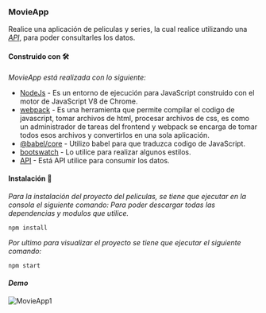 ### MovieApp

Realice una aplicación de peliculas y series, la cual realice utilizando una *[API](https://www.omdbapi.com/)*, para poder consultarles los datos. 

#### Construido con 🛠️

  _MovieApp está realizada con lo siguiente:_

* [NodeJs](https://nodejs.org/es/) - Es un entorno de ejecución para JavaScript construido con el motor de JavaScript V8 de Chrome.
* [webpack](https://webpack.js.org/) - Es una herramienta que permite compilar el codigo de javascript, tomar archivos de html, procesar archivos de css, es como
un administrador de tareas del frontend y webpack se encarga de tomar todos esos archivos y convertirlos en una sola aplicación.
* [@babel/core](https://babeljs.io/docs/en/babel-core) - Utilizo babel para que traduzca codigo de JavaScript.
* [bootswatch](https://bootswatch.com/) - Lo utilice para realizar algunos estilos.
* [API](http://www.omdbapi.com/) - Está API utilice para consumir los datos.

#### Instalación 🔧

_Para la instalación del proyecto del peliculas, se tiene que ejecutar en la consola el siguiente comando: Para poder descargar
todas las dependencias y modulos que utilice._ 
```
npm install
```

_Por ultimo para visualizar el proyecto se tiene que ejecutar el siguiente comando:_
```
npm start
```

#### _Demo_
![MovieApp1](https://user-images.githubusercontent.com/54491030/86402830-e14e5900-bc82-11ea-855c-6ac97a85da54.gif)

